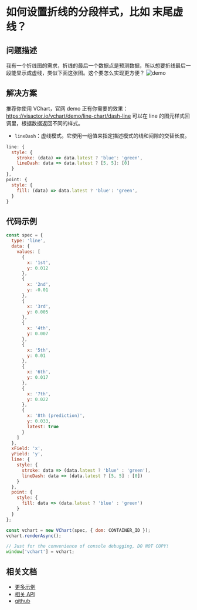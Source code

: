 # 如何设置折线的分段样式，比如 末尾虚线？

## 问题描述

我有一个折线图的需求，折线的最后一个数据点是预测数据，所以想要折线最后一段能显示成虚线，类似下面这张图。这个要怎么实现更方便？
![demo](/vchart/faq/19-0.png)

## 解决方案

推荐你使用 VChart，官网 demo 正有你需要的效果：https://visactor.io/vchart/demo/line-chart/dash-line
可以在 line 的图元样式回调里，根据数据返回不同的样式。

- `lineDash`：虚线模式。它使用一组值来指定描述模式的线和间隙的交替长度。

```js
line: {
  style: {
    stroke: (data) => data.latest ? 'blue': 'green',
    lineDash: data => data.latest ? [5, 5]: [0]
  }
},
point: {
  style: {
    fill: (data) => data.latest ? 'blue': 'green',
  }
}
```

## 代码示例

```javascript livedemo
const spec = {
  type: 'line',
  data: {
    values: [
      {
        x: '1st',
        y: 0.012
      },
      {
        x: '2nd',
        y: -0.01
      },
      {
        x: '3rd',
        y: 0.005
      },
      {
        x: '4th',
        y: 0.007
      },
      {
        x: '5th',
        y: 0.01
      },
      {
        x: '6th',
        y: 0.017
      },
      {
        x: '7th',
        y: 0.022
      },
      {
        x: '8th (prediction)',
        y: 0.033,
        latest: true
      }
    ]
  },
  xField: 'x',
  yField: 'y',
  line: {
    style: {
      stroke: data => (data.latest ? 'blue' : 'green'),
      lineDash: data => (data.latest ? [5, 5] : [0])
    }
  },
  point: {
    style: {
      fill: data => (data.latest ? 'blue' : 'green')
    }
  }
};

const vchart = new VChart(spec, { dom: CONTAINER_ID });
vchart.renderAsync();

// Just for the convenience of console debugging, DO NOT COPY!
window['vchart'] = vchart;
```

## 相关文档

- [更多示例](https://visactor.io/vchart/demo/line-chart/dash-line)
- [相关 API](https://visactor.io/vchart/option/lineChart#line.style)
- [github](https://github.com/VisActor/VChart)
